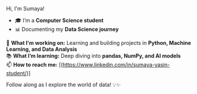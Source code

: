 Hi, I'm Sumaya!

- 🎓 I’m a **Computer Science student**  
- 📊 Documenting my **Data Science journey**  

🚀 **What I'm working on:** Learning and building projects in **Python, Machine Learning, and Data Analysis**  
📚 **What I’m learning:** Deep diving into **pandas, NumPy, and AI models**  
📫 **How to reach me:** [(https://www.linkedin.com/in/sumaya-yasin-student/)]  

Follow along as I explore the world of data! 💡✨  
